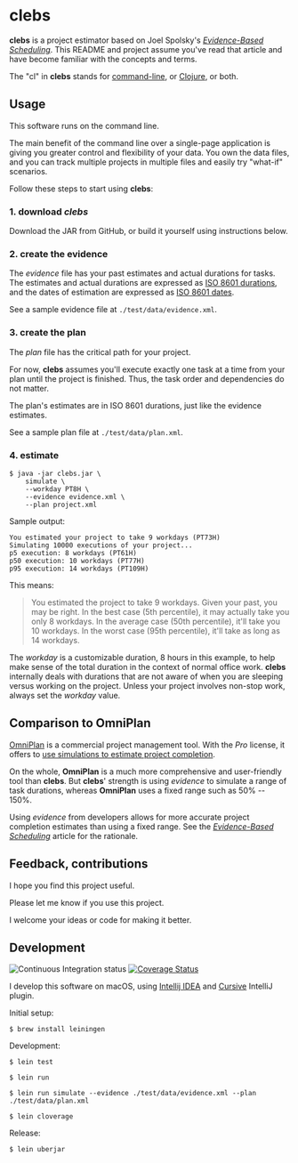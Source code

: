 # clebs #

**clebs** is a project estimator based on Joel Spolsky's [*Evidence-Based Scheduling*](https://www.joelonsoftware.com/2007/10/26/evidence-based-scheduling/).
This README and project assume you've read that article and have become familiar with the concepts and terms.

The "cl" in **clebs** stands for [command-line](https://en.wikipedia.org/wiki/Command-line_interface),
or [Clojure](https://clojure.org), or both.

## Usage

This software runs on the command line.

The main benefit of the command line over a single-page application is giving
you greater control and flexibility of your data.  You own the data files, and
you can track multiple projects in multiple files and easily try "what-if" scenarios.

Follow these steps to start using **clebs**:

### 1. download _clebs_

Download the JAR from GitHub, or build it yourself using instructions below.

### 2. create the evidence

The *evidence* file has your past estimates and actual durations for tasks.
The estimates and actual durations are expressed as
[ISO 8601 durations](https://en.wikipedia.org/wiki/ISO_8601#Durations),
and the dates of estimation are expressed as
[ISO 8601 dates](https://en.wikipedia.org/wiki/ISO_8601#Dates).

See a sample evidence file at `./test/data/evidence.xml`.

### 3. create the plan

The *plan* file has the critical path for your project.

For now, **clebs** assumes you'll execute exactly one task at a time from your plan until
the project is finished.  Thus, the task order and dependencies do not matter.

The plan's estimates are in ISO 8601 durations, just like the evidence estimates.

See a sample plan file at `./test/data/plan.xml`.

### 4. estimate

    $ java -jar clebs.jar \
        simulate \
        --workday PT8H \
        --evidence evidence.xml \
        --plan project.xml

Sample output:

    You estimated your project to take 9 workdays (PT73H)
    Simulating 10000 executions of your project...
    p5 execution: 8 workdays (PT61H)
    p50 execution: 10 workdays (PT77H)
    p95 execution: 14 workdays (PT109H)

This means:

> You estimated the project to take 9 workdays.
> Given your past, you may be right.
> In the best case (5th percentile), it may actually take you only 8 workdays.
> In the average case (50th percentile), it'll take you 10 workdays.
> In the worst case (95th percentile), it'll take as long as 14 workdays.

The _workday_ is a customizable duration, 8 hours in this example, to help make sense
of the total duration in the context of normal office work.  **clebs** internally deals
with durations that are not aware of when you are sleeping versus working on the project.
Unless your project involves non-stop work, always set the _workday_ value.

## Comparison to OmniPlan

[OmniPlan](https://www.omnigroup.com/omniplan) is a commercial project management tool.
With the _Pro_ license, it offers to
[use simulations to estimate project completion](https://support.omnigroup.com/documentation/omniplan/mac/4.2.2/en/gantt-view/#using-simulations-to-estimate-milestone-completion-pro).

On the whole, **OmniPlan** is a much more comprehensive and user-friendly tool than **clebs**.
But **clebs**' strength is using _evidence_ to simulate a range of task durations,
whereas **OmniPlan** uses a fixed range such as 50% -- 150%.

Using _evidence_ from developers allows for more accurate project completion estimates than
using a fixed range.  See the
[*Evidence-Based Scheduling*](https://www.joelonsoftware.com/2007/10/26/evidence-based-scheduling/)
article for the rationale.

## Feedback, contributions

I hope you find this project useful.

Please let me know if you use this project.

I welcome your ideas or code for making it better.

## Development

![Continuous Integration status](https://github.com/philipmw/clebs/workflows/Clojure%20CI/badge.svg)
[![Coverage Status](https://coveralls.io/repos/github/philipmw/clebs/badge.svg?branch=main)](https://coveralls.io/github/philipmw/clebs?branch=main)

I develop this software on macOS, using [Intellij IDEA](https://www.jetbrains.com/idea/)
and [Cursive](https://cursive-ide.com/) IntelliJ plugin.

Initial setup:

    $ brew install leiningen

Development:

    $ lein test

    $ lein run

    $ lein run simulate --evidence ./test/data/evidence.xml --plan ./test/data/plan.xml

    $ lein cloverage

Release:

    $ lein uberjar
